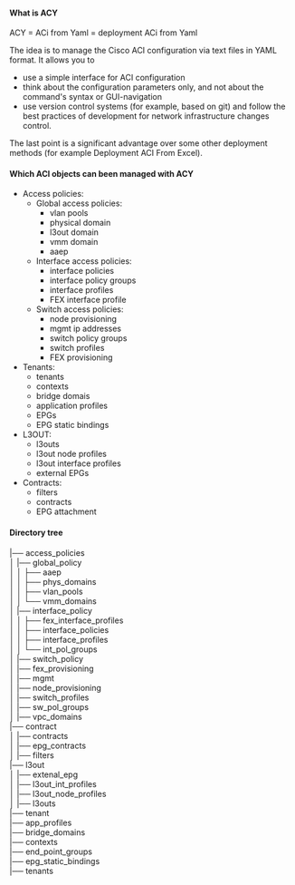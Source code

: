<h4>What is ACY</h4>

ACY = ACi from Yaml = deployment ACi from Yaml

The idea is to manage the Cisco ACI configuration via text files in YAML format. It allows you to
- use a simple interface for ACI configuration
- think about the configuration parameters only, and not about the command's syntax or GUI-navigation
- use version control systems (for example, based on git) and follow the best practices of development for network infrastructure changes control.

The last point is a significant advantage over some other deployment methods (for example Deployment ACI From Excel).

<h4>Which ACI objects can been managed with ACY</h4>

- Access policies:
  - Global access policies:
    - vlan pools
    - physical domain
    - l3out domain
    - vmm domain
    - aaep
  - Interface access policies:
    - interface policies
    - interface policy groups
    - interface profiles
    - FEX interface profile 
  - Switch access policies:
    - node provisioning
    - mgmt ip addresses
    - switch policy groups
    - switch profiles
    - FEX provisioning
- Tenants:
  - tenants
  - contexts 
  - bridge domais
  - application profiles
  - EPGs
  - EPG static bindings
- L3OUT:
  - l3outs
  - l3out node profiles
  - l3out interface profiles
  - external EPGs
- Contracts:
  - filters
  - contracts
  - EPG attachment
  
  
<h4>Directory tree</h4>
  
|── access_policies</br>
│   |── global_policy</br>
│   │   ├── aaep</br>
│   │   ├── phys_domains</br>
│   │   ├── vlan_pools</br>
│   │   └── vmm_domains</br>
│   |── interface_policy</br>
│   │   ├── fex_interface_profiles</br>
│   │   ├── interface_policies</br>
│   │   ├── interface_profiles</br>
│   │   └── int_pol_groups</br>
│   |── switch_policy</br>
│       |── fex_provisioning</br>
│       |── mgmt</br>
│       |── node_provisioning</br>
│       |── switch_profiles</br>
│       |── sw_pol_groups</br>
│       |── vpc_domains</br>
|── contract</br>
│   |── contracts</br>
│   |── epg_contracts</br>
│   |── filters</br>
|── l3out</br>
│   |── extenal_epg</br>
│   |── l3out_int_profiles</br>
│   |── l3out_node_profiles</br>
│   |── l3outs</br>
|── tenant</br>
    |── app_profiles</br>
    |── bridge_domains</br>
    |── contexts</br>
    |── end_point_groups</br>
    |── epg_static_bindings</br>
    |── tenants</br>

